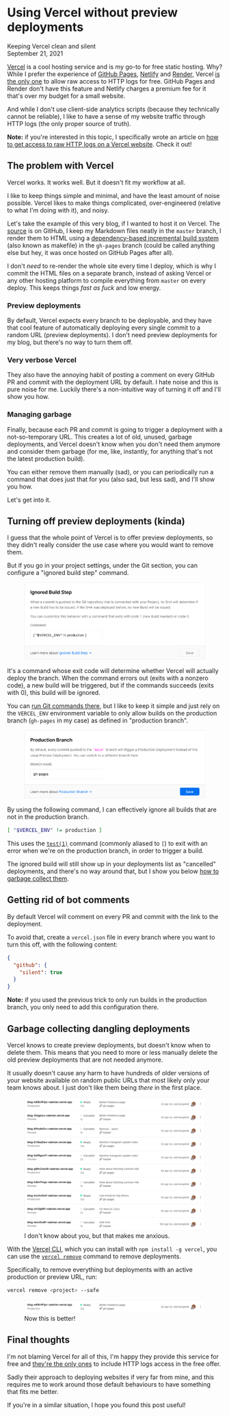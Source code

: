 # Using Vercel without preview deployments
Keeping Vercel clean and silent  
September 21, 2021

[Vercel](https://vercel.com/) is a cool hosting service and is my go-to
for free static hosting. Why? While I prefer the experience of
[GitHub Pages](https://pages.github.com/), [Netlify](https://www.netlify.com/)
and [Render](https://render.com/), Vercel [is the only one](free-static-hosting-server-side-analytics.md)
to allow raw access to HTTP logs for free. GitHub Pages and Render don't
have this feature and Netlify charges a premium fee for it that's over
my budget for a small website.

And while I don't use client-side analytics scripts (because they
technically cannot be reliable), I like to have a sense of my website
traffic through HTTP logs (the only proper source of truth).

<div class="note">

**Note:** if you're interested in this topic, I specifically wrote an
article on [how to get access to raw HTTP logs on a Vercel website](vercel-custom-log-drain.md).
Check it out!

</div>

## The problem with Vercel

Vercel works. It works well. But it doesn't fit my workflow at all.

I like to keep things simple and minimal, and have the least amount of
noise possible. Vercel likes to make things complicated, over-engineered
(relative to what I'm doing with it), and noisy.

Let's take the example of this very blog, if I wanted to host it on
Vercel. The [source](https://github.com/valeriangalliat/blog) is on
GitHub, I keep my Markdown files neatly in the `master` branch, I
render them to HTML using a [dependency-based incremental build system](https://github.com/valeriangalliat/blog/blob/03a140f7c02e540b4bf97c470261d23e3a156fad/Makefile#L49)
(also known as makefile) in the `gh-pages` branch (could be called
anything else but hey, it was once hosted on GitHub Pages after all).

I don't *need* to re-render the whole site every time I deploy, which is
why I commit the HTML files on a separate branch, instead of asking
Vercel or any other hosting platform to compile everything from `master`
on every deploy. This keeps things *fast as fuck* and low energy.

### Preview deployments

By default, Vercel expects every branch to be deployable, and they have
that cool feature of automatically deploying every single commit to a
random URL (preview deployments). I don't need preview deployments for
my blog, but there's no way to turn them off.

### Very verbose Vercel

They also have the annoying habit of posting a comment on every GitHub
PR and commit with the deployment URL by default. I hate noise and this
is pure noise for me. Luckily there's a non-intuitive way of turning it
off and I'll show you how.

### Managing garbage

Finally, because each PR and commit is going to trigger a deployment
with a not-so-temporary URL. This creates a lot of old, unused, garbage
deployments, and Vercel doesn't know when you don't need them anymore
and consider them garbage (for me, like, instantly, for anything that's
not the latest production build).

You can either remove them manually (sad), or you can periodically run a
command that does just that for you (also sad, but less sad), and I'll
show you how.

Let's get into it.

## Turning off preview deployments (kinda)

I guess that the whole point of Vercel is to offer preview deployments,
so they didn't really consider the use case where you would want to
remove them.

But if you go in your project settings, under the Git section, you can
configure a "ignored build step" command.

<figure class="center">
  <img alt="Ignored build step" src="../../img/2021/09/vercel-ignored-build-step.png">
</figure>

It's a command whose exit code will determine whether Vercel will
actually deploy the branch. When the command errors out (exits with a
nonzero code), a new build will be triggered, but if the commands
succeeds (exits with 0), this build will be ignored.

You can [run Git commands there](https://vercel.com/docs/projects/overview#ignored-build-step),
but I like to keep it simple and just rely on the `VERCEL_ENV`
environment variable to only allow builds on the production branch
(`gh-pages` in my case) as defined in "production branch".

<figure class="center">
  <img alt="Production branch" src="../../img/2021/09/vercel-production-branch.png">
</figure>

By using the following command, I can effectively ignore all builds that
are not in the production branch.

```sh
[ "$VERCEL_ENV" != production ]
```

This uses the
[`test(1)`](https://man7.org/linux/man-pages/man1/test.1.html) command
(commonly aliased to `[`) to exit with an error when we're on the
production branch, in order to trigger a build.

The ignored build will still show up in your deployments list as
"cancelled" deployments, and there's no way around that, but I show you
below [how to garbage collect them](#garbage-collecting-dangling-deployments).

## Getting rid of bot comments

By default Vercel will comment on every PR and commit with the link to
the deployment.

To avoid that, create a `vercel.json` file in every branch where you
want to turn this off, with the following content:

```json
{
  "github": {
    "silent": true
  }
}
```

<div class="note">

**Note:** if you used the previous trick to only run builds in the
production branch, you only need to add this configuration there.

</div>

## Garbage collecting dangling deployments

Vercel knows to create preview deployments, but doesn't know when to
delete them. This means that you need to more or less manually delete
the old preview deployments that are not needed anymore.

It usually doesn't cause any harm to have hundreds of older versions of
your website available on random public URLs that most likely only your
team knows about. I just don't like them being *there* in the first
place.

<figure class="center">
  <img alt="Dangling deployments" src="../../img/2021/09/vercel-dangling-deployments.png">
  <figcaption>I don't know about you, but that makes me anxious.</figcaption>
</figure>

With the [Vercel CLI](https://vercel.com/docs/cli), which you can
install with `npm install -g vercel`, you can use the [`vercel remove`](https://vercel.com/docs/cli#commands/remove)
command to remove deployments.

Specifically, to remove everything but deployments with an active production or preview URL, run:

```sh
vercel remove <project> --safe
```

<figure class="center">
  <img alt="Clean deployments" src="../../img/2021/09/vercel-clean-deployments.png">
  <figcaption>Now this is better!</figcaption>
</figure>

## Final thoughts

I'm not blaming Vercel for all of this, I'm happy they provide this
service for free and [they're the only ones](free-static-hosting-server-side-analytics.md)
to include HTTP logs access in the free offer.

Sadly their approach to deploying websites if very far from mine, and
this requires me to work around those default behaviours to have
something that fits me better.

If you're in a similar situation, I hope you found this post useful!

